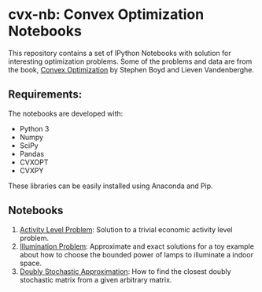 # cvx-nb: Convex Optimization Notebooks
This repository contains a set of IPython Notebooks with solution for interesting optimization problems. Some of the problems and data are from the book, [Convex Optimization](http://stanford.edu/~boyd/cvxbook/) by Stephen Boyd and Lieven Vandenberghe.

## Requirements:
The notebooks are developed with:
* Python 3
* Numpy
* SciPy
* Pandas
* CVXOPT
* CVXPY

These libraries can be easily installed using Anaconda and Pip.

## Notebooks
1. [Activity Level Problem](./OptimalActivityLevel.ipynb): Solution to a trivial economic activity level problem. 
2. [Illumination Problem](./Illumination.ipynb): Approximate and exact solutions for a toy example about how to choose the bounded power of lamps to illuminate a indoor space.
3. [Doubly Stochastic Approximation](./DoublyStochasticApproximation.ipynb): How to find the closest doubly stochastic matrix from a given arbitrary matrix.  
